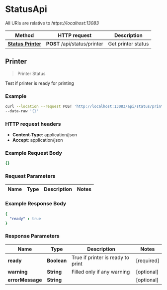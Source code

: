 # StatusApi

All URIs are relative to *https://localhost:13083*

Method | HTTP request | Description
------------- | ------------- | -------------
[**Status Printer**](StatusApi.md#Printer) | **POST** /api/status/printer | Get printer status

## Printer

> Printer Status

Test if printer is ready for printing

### Example

```bash
curl --location --request POST 'http://localhost:13083/api/status/printer' \
--data-raw '{}'
```

### HTTP request headers

- **Content-Type**: application/json
- **Accept**: application/json

### Example Request Body

```yaml
{}
```

### Request Parameters

Name | Type | Description | Notes
------------ | ------------- | ------------- | -------------

### Example Response Body

```yaml
{
  "ready" : true
}
```

### Response Parameters

Name | Type | Description | Notes
------------ | ------------- | ------------- | -------------
**ready** | **Boolean** | True if printer is ready to print | [required]
**warning** | **String** | Filled only if any warning | [optional] 
**errorMessage** | **String** |  | [optional] 